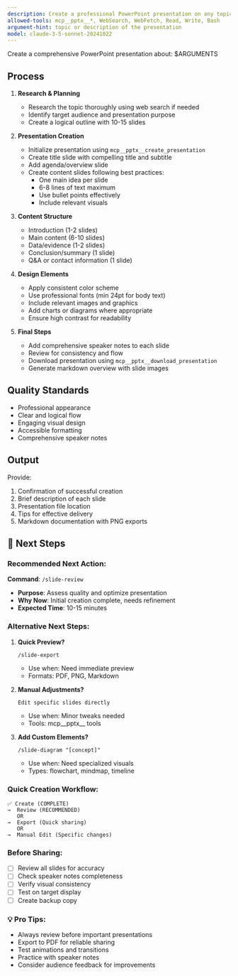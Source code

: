 ```yaml
---
description: Create a professional PowerPoint presentation on any topic
allowed-tools: mcp__pptx__*, WebSearch, WebFetch, Read, Write, Bash
argument-hint: topic or description of the presentation
model: claude-3-5-sonnet-20241022
---
```


Create a comprehensive PowerPoint presentation about: $ARGUMENTS

## Process

1. **Research & Planning**
   - Research the topic thoroughly using web search if needed
   - Identify target audience and presentation purpose
   - Create a logical outline with 10-15 slides

2. **Presentation Creation**
   - Initialize presentation using `mcp__pptx__create_presentation`
   - Create title slide with compelling title and subtitle
   - Add agenda/overview slide
   - Create content slides following best practices:
     - One main idea per slide
     - 6-8 lines of text maximum
     - Use bullet points effectively
     - Include relevant visuals

3. **Content Structure**
   - Introduction (1-2 slides)
   - Main content (6-10 slides)
   - Data/evidence (1-2 slides)
   - Conclusion/summary (1 slide)
   - Q&A or contact information (1 slide)

4. **Design Elements**
   - Apply consistent color scheme
   - Use professional fonts (min 24pt for body text)
   - Include relevant images and graphics
   - Add charts or diagrams where appropriate
   - Ensure high contrast for readability

5. **Final Steps**
   - Add comprehensive speaker notes to each slide
   - Review for consistency and flow
   - Download presentation using `mcp__pptx__download_presentation`
   - Generate markdown overview with slide images

## Quality Standards
- Professional appearance
- Clear and logical flow
- Engaging visual design
- Accessible formatting
- Comprehensive speaker notes

## Output
Provide:
1. Confirmation of successful creation
2. Brief description of each slide
3. Presentation file location
4. Tips for effective delivery
5. Markdown documentation with PNG exports

## 🎯 Next Steps

### Recommended Next Action:
**Command**: `/slide-review`
- **Purpose**: Assess quality and optimize presentation
- **Why Now**: Initial creation complete, needs refinement
- **Expected Time**: 10-15 minutes

### Alternative Next Steps:

1. **Quick Preview?**
   ```
   /slide-export
   ```
   - Use when: Need immediate preview
   - Formats: PDF, PNG, Markdown

2. **Manual Adjustments?**
   ```
   Edit specific slides directly
   ```
   - Use when: Minor tweaks needed
   - Tools: mcp__pptx__ tools

3. **Add Custom Elements?**
   ```
   /slide-diagram "[concept]"
   ```
   - Use when: Need specialized visuals
   - Types: flowchart, mindmap, timeline

### Quick Creation Workflow:
```
✅ Create (COMPLETE)
→  Review (RECOMMENDED)
   OR
→  Export (Quick sharing)
   OR  
→  Manual Edit (Specific changes)
```

### Before Sharing:
- [ ] Review all slides for accuracy
- [ ] Check speaker notes completeness
- [ ] Verify visual consistency
- [ ] Test on target display
- [ ] Create backup copy

### 💡 Pro Tips:
- Always review before important presentations
- Export to PDF for reliable sharing
- Test animations and transitions
- Practice with speaker notes
- Consider audience feedback for improvements